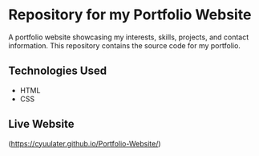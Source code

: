 # Repository for my Portfolio Website 

A portfolio website showcasing my interests, skills, projects, and contact information. This repository contains the source code for my portfolio.

## Technologies Used
* HTML 
* CSS

## Live Website
(https://cyuulater.github.io/Portfolio-Website/)

